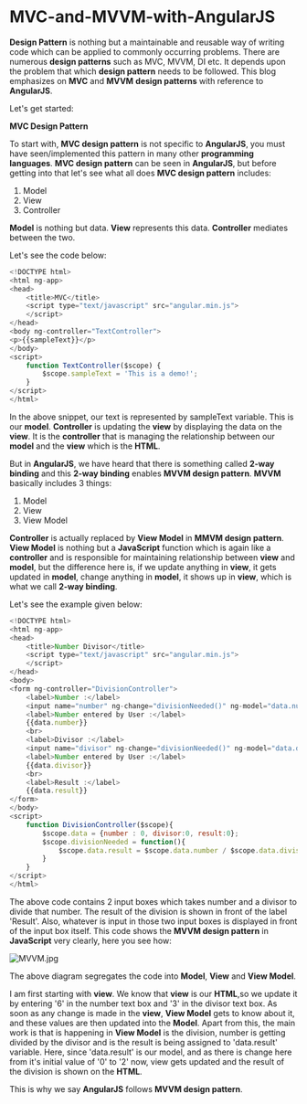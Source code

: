 MVC-and-MVVM-with-AngularJS
===========================

**Design Pattern** is nothing but a maintainable and reusable way of writing code which can be applied to commonly occurring problems. There are numerous **design patterns** such as MVC, MVVM, DI etc. It depends upon the problem that which **design pattern** needs to be followed.
This blog emphasizes on **MVC** and **MVVM** **design patterns** with reference to **AngularJS**.

 Let's get started:

 **MVC Design Pattern**

 To start with, **MVC design pattern** is not specific to **AngularJS**, you must have seen/implemented this pattern in many other **programming languages**.
  **MVC design pattern** can be seen in **AngularJS**, but before getting into that let's see what all does **MVC design pattern** includes:

1. Model
2. View
3. Controller

**Model** is nothing but data.
**View** represents this data.
**Controller** mediates between the two.

  Let's see the code below:

  ```JavaScript
  <!DOCTYPE html>
  <html ng-app>
  <head>
      <title>MVC</title>
      <script type="text/javascript" src="angular.min.js">
      </script>
  </head>
  <body ng-controller="TextController">
  <p>{{sampleText}}</p>
  </body>
  <script>
      function TextController($scope) {
          $scope.sampleText = 'This is a demo!';
      }
  </script>
  </html>
  ```

In the above snippet, our text is represented by sampleText variable. This is our **model**. **Controller** is updating the **view** by displaying the data on the **view**. It is the **controller** that is managing the relationship between our **model** and the **view** which is the **HTML**.

But in **AngularJS**, we have heard that there is something called **2-way binding** and this **2-way binding** enables **MVVM design pattern**. **MVVM** basically includes 3 things:

1. Model
2. View
3. View Model

**Controller** is actually replaced by **View Model** in **MMVM design pattern**. **View Model** is nothing but a **JavaScript** function which is again like a **controller** and is responsible for maintaining relationship between **view** and **model**, but the difference here is, if we update anything in **view**, it gets updated in **model**, change anything in **model**, it shows up in **view**, which is what we call **2-way binding**.

Let's see the example given below:

```JavaScript
<!DOCTYPE html>
<html ng-app>
<head>
    <title>Number Divisor</title>
    <script type="text/javascript" src="angular.min.js">
    </script>
</head>
<body>
<form ng-controller="DivisionController">
    <label>Number :</label>
    <input name="number" ng-change="divisionNeeded()" ng-model="data.number">
    <label>Number entered by User :</label>
    {{data.number}}
    <br>
    <label>Divisor :</label>
    <input name="divisor" ng-change="divisionNeeded()" ng-model="data.divisor">
    <label>Number entered by User :</label>
    {{data.divisor}}
    <br>
    <label>Result :</label>
    {{data.result}}
</form>
</body>
<script>
    function DivisionController($scope){
        $scope.data = {number : 0, divisor:0, result:0};
        $scope.divisionNeeded = function(){
            $scope.data.result = $scope.data.number / $scope.data.divisor;
        }
    }
</script>
</html>
```
The above code contains 2 input boxes which takes number and a divisor to divide that number. The result of the division is shown in front of the label 'Result'.
Also, whatever is input in those two input boxes is displayed in front of the input box itself. This code shows the **MVVM design pattern** in **JavaScript** very clearly, here you see how:

![MVVM.jpg](https://raw.githubusercontent.com/NamitaMalik/MVC-and-MVVM-with-AngularJS/master/MVVM.jpg)

The above diagram segregates the code into **Model**, **View** and **View Model**.

I am first starting with **view**. We know that **view** is our **HTML**,so we update it by entering '6' in the number text box and '3' in the divisor text box. As soon as any change is made in the **view**, **View Model** gets to know about it, and these values are then updated into the **Model**. Apart from this, the main work is that is happening in **View Model** is the division, number is getting divided by the divisor and is the result is being assigned to 'data.result' variable. Here, since 'data.result' is our model, and as there is change here from it's initial value of '0' to '2' now, view gets updated and the result of the division is shown on the **HTML**.

This is why we say **AngularJS** follows **MVVM design pattern**.